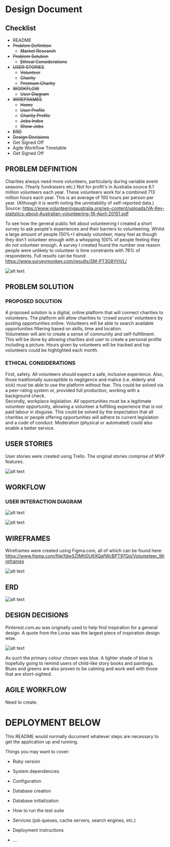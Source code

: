 # Design Document
## Checklist
* README
* ~~Problem Definition~~  
  * ~~Market Research~~
* ~~Problem Solution~~  
  * ~~Ethical Considerations~~
* ~~USER STORIES~~
  * ~~Volunteer~~  
  * ~~Charity~~  
  * ~~Premium Charity~~  
* ~~WORKFLOW~~
  * ~~User Diagram~~
* ~~WIREFRAMES~~
  * ~~Home~~  
  * ~~User Profile~~  
  * ~~Charity Profile~~  
  * ~~Jobs Index~~  
  * ~~Show Jobs~~  
* ~~ERD~~
* ~~Design Decisions~~
* Get Signed Off
* Agile Workflow Timetable
* Get Signed Off

## PROBLEM DEFINITION

  Charities always need more volunteers, particularly during variable event seasons. (Yearly fundraisers etc.) Not for profit's in Australia source 6.1 million volunteers each year. These volunteers work for a combined 713 million hours each year. This is an average of 100 hours per person per year. (Although it is worth noting the unreliability of self-reported data.)
  Source: https://www.volunteeringaustralia.org/wp-content/uploads/VA-Key-statistics-about-Australian-volunteering-16-April-20151.pdf

  To see how the general public felt about volunteering I created a short survey to ask people's experiences and their barriers to volunteering. Whilst a large amount of people (50%+) already volunteer, many feel as though they don't volunteer enough with a whopping 100% of people feeling they do not volunteer enough. A survey I created found the number one reason people were unlikely to volunteer is time constraints with 76% of respondents.
  Full results can be found: https://www.surveymonkey.com/results/SM-PT3G8YHVL/

  ![alt text][survey_pic]

  [survey_pic]:app/assets/images/survey.png "Survey Results"


## PROBLEM SOLUTION
### PROPOSED SOLUTION
  A proposed solution is a digital, online platform that will connect charities to volunteers. The platform will allow charities to 'crowd source' volunteers by posting opportunities online. Volunteers will be able to search available opportunities filtering based on skills, time and location.  
  Volumeteer will aim to create a sense of community and self-fulfillment. This will be done by allowing charities and user to create a personal profile including a picture. Hours given by volunteers will be tracked and top volunteers could be highlighted each month.

### ETHICAL CONSIDERATIONS  
  First, safety. All volunteers should expect a safe, inclusive experience. Also, those traditionally susceptible to negligence and malice (i.e. elderly and sick) must be able to use the platform without fear. This could be solved via a peer-rating system or, provided full production, working with a background check.  
  Secondly, workplace legislation. All opportunities must be a legitimate volunteer opportunity, allowing a volunteer a fulfilling experience that is not paid labour in disguise. This could be solved by the expectation that all charities or people offering opportunities will adhere to current legislation and a code of conduct. Moderation (physical or automated) could also enable a better service.

## USER STORIES
  User stories were created using Trello. The original stories comprise of MVP features.

![alt text][userStories]

[userStories]:app/assets/images/userStories.png "User Stories for project"

## WORKFLOW
### USER INTERACTION DIAGRAM
![alt text][volunteerFlow]

[volunteerFlow]:app/assets/images/volunteerFlow.png "Volunteer flow for project"

![alt text][charityFlow]

[charityFlow]:app/assets/images/charityFlow.png "charityFlow for project"

## WIREFRAMES

   Wireframes were created using Figma.com, all of which can be found here: https://www.figma.com/file/fdwSZtMhDU6XQafWcBPT97Qq/Volumeteer_Wireframes

   ![alt text][wireframe]

   [wireframe]:app/assets/images/wireframes.png "Wireframes for project"



## ERD
![alt text][erd_pic]

[erd_pic]:app/assets/images/erd.PNG "ERD"


## DESIGN DECISIONS

   Pinterest.com.au was originally used to help find inspiration for a general design.
   A quote from the Lorax was the largest piece of inspiration design wise.

   ![alt text][lorax_pic]

   [lorax_pic]:app/assets/images/lorax.png "Lorax"
   As such the primary colour chosen was blue. A lighter shade of blue is hopefully going to remind users of child-like story books and paintings. Blues and greens are also proven to be calming and work well with those that are short-sighted.

## AGILE WORKFLOW

   Need to create.




# DEPLOYMENT BELOW
This README would normally document whatever steps are necessary to get the
application up and running.

Things you may want to cover:

* Ruby version

* System dependencies

* Configuration

* Database creation

* Database initialization

* How to run the test suite

* Services (job queues, cache servers, search engines, etc.)

* Deployment instructions

* ...
